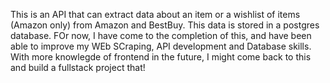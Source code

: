 This is an API that can extract data about an item or a wishlist of items (Amazon only) from Amazon and BestBuy. This data is stored in a postgres database.
FOr now, I have come to the completion of this, and have been able to improve my WEb SCraping, API development and Database skills. With more knowlegde of frontend in the future, I might come back to this and build a fullstack project that! 

